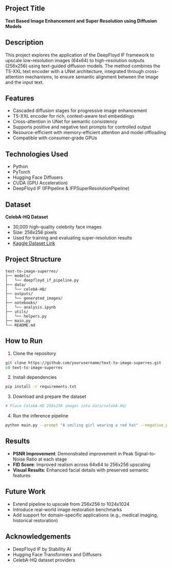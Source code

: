 ## Project Title

**Text Based Image Enhancement and Super Resolution using Diffusion Models**

## Description

This project explores the application of the DeepFloyd IF framework to upscale low-resolution images (64x64) to high-resolution outputs (256x256) using text-guided diffusion models. The method combines the T5-XXL text encoder with a UNet architecture, integrated through cross-attention mechanisms, to ensure semantic alignment between the image and the input text.

## Features

- Cascaded diffusion stages for progressive image enhancement
- T5-XXL encoder for rich, context-aware text embeddings
- Cross-attention in UNet for semantic consistency
- Supports positive and negative text prompts for controlled output
- Resource-efficient with memory-efficient attention and model offloading
- Compatible with consumer-grade GPUs

## Technologies Used

- Python
- PyTorch
- Hugging Face Diffusers
- CUDA (GPU Acceleration)
- DeepFloyd IF (IFPipeline & IFPSuperResolutionPipeline)

## Dataset

**CelebA-HQ Dataset**

- 30,000 high-quality celebrity face images
- Size: 256x256 pixels
- Used for training and evaluating super-resolution results
- [Kaggle Dataset Link](https://www.kaggle.com/datasets/badasstechie/celebahq-resized-256x256)

## Project Structure

```
text-to-image-superres/
├── models/
│   └── deepfloyd_if_pipeline.py
├── data/
│   └── celebA-HQ/
├── outputs/
│   └── generated_images/
├── notebooks/
│   └── analysis.ipynb
├── utils/
│   └── helpers.py
├── main.py
└── README.md
```

## How to Run

1. Clone the repository

```bash
git clone https://github.com/yourusername/text-to-image-superres.git
cd text-to-image-superres
```

2. Install dependencies

```bash
pip install -r requirements.txt
```

3. Download and prepare the dataset

```bash
# Place CelebA-HQ 256x256 images into data/celebA-HQ/
```

4. Run the inference pipeline

```bash
python main.py --prompt "A smiling girl wearing a red hat" --negative_prompt "blurry, distorted"
```

## Results

- **PSNR Improvement**: Demonstrated improvement in Peak Signal-to-Noise Ratio at each stage
- **FID Score**: Improved realism across 64x64 to 256x256 upscaling
- **Visual Results**: Enhanced facial details with preserved semantic features

## Future Work

- Extend pipeline to upscale from 256x256 to 1024x1024
- Introduce real-world image restoration benchmarks
- Add support for domain-specific applications (e.g., medical imaging, historical restoration)

## Acknowledgements

- DeepFloyd IF by Stability AI
- Hugging Face Transformers and Diffusers
- CelebA-HQ dataset providers
